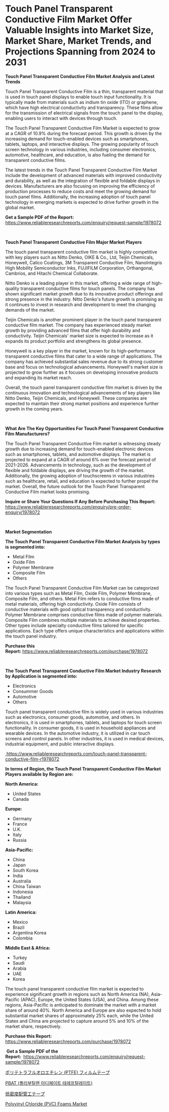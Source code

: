 <p><h1>Touch Panel Transparent Conductive Film Market Offer Valuable Insights into Market Size, Market Share, Market Trends, and Projections Spanning from 2024 to 2031</h1></p><p><strong>Touch Panel Transparent Conductive Film Market Analysis and Latest Trends</strong></p>
<p><p>Touch Panel Transparent Conductive Film is a thin, transparent material that is used in touch panel displays to enable touch input functionality. It is typically made from materials such as indium tin oxide (ITO) or graphene, which have high electrical conductivity and transparency. These films allow for the transmission of electrical signals from the touch panel to the display, enabling users to interact with devices through touch.</p><p>The Touch Panel Transparent Conductive Film Market is expected to grow at a CAGR of 10.9% during the forecast period. This growth is driven by the increasing demand for touch-enabled devices such as smartphones, tablets, laptops, and interactive displays. The growing popularity of touch screen technology in various industries, including consumer electronics, automotive, healthcare, and education, is also fueling the demand for transparent conductive films.</p><p>The latest trends in the Touch Panel Transparent Conductive Film Market include the development of advanced materials with improved conductivity and durability, as well as the integration of flexible and foldable displays in devices. Manufacturers are also focusing on improving the efficiency of production processes to reduce costs and meet the growing demand for touch panel films. Additionally, the increasing adoption of touch panel technology in emerging markets is expected to drive further growth in the global market.</p></p>
<p><strong>Get a Sample PDF of the Report:&nbsp;</strong> <a href="https://www.reliableresearchreports.com/enquiry/request-sample/1978072">https://www.reliableresearchreports.com/enquiry/request-sample/1978072</a></p>
<p>&nbsp;</p>
<p><strong>Touch Panel Transparent Conductive Film Major Market Players</strong></p>
<p><p>The touch panel transparent conductive film market is highly competitive with key players such as Nitto Denko, OIKE & Co., Ltd, Teijin Chemicals, Honeywell, Calico Coatings, 3M Transparent Conductive Film, NanoIntegris High Mobility Semiconductor Inks, FUJIFILM Corporation, Orthangonal, Cambrios, and Hitachi Chemical Collaborate. </p><p>Nitto Denko is a leading player in this market, offering a wide range of high-quality transparent conductive films for touch panels. The company has shown significant market growth due to its innovative product offerings and strong presence in the industry. Nitto Denko's future growth is promising as it continues to invest in research and development to meet the changing demands of the market.</p><p>Teijin Chemicals is another prominent player in the touch panel transparent conductive film market. The company has experienced steady market growth by providing advanced films that offer high durability and conductivity. Teijin Chemicals' market size is expected to increase as it expands its product portfolio and strengthens its global presence.</p><p>Honeywell is a key player in the market, known for its high-performance transparent conductive films that cater to a wide range of applications. The company has achieved substantial sales revenue due to its strong customer base and focus on technological advancements. Honeywell's market size is projected to grow further as it focuses on developing innovative products and expanding its market reach.</p><p>Overall, the touch panel transparent conductive film market is driven by the continuous innovation and technological advancements of key players like Nitto Denko, Teijin Chemicals, and Honeywell. These companies are expected to maintain their strong market positions and experience further growth in the coming years.</p></p>
<p>&nbsp;</p>
<p><strong>What Are The Key Opportunities For Touch Panel Transparent Conductive Film Manufacturers?</strong></p>
<p><p>The Touch Panel Transparent Conductive Film market is witnessing steady growth due to increasing demand for touch-enabled electronic devices such as smartphones, tablets, and automotive displays. The market is projected to expand at a CAGR of around 6% over the forecast period of 2021-2026. Advancements in technology, such as the development of flexible and foldable displays, are driving the growth of the market. Additionally, the growing adoption of touchscreens in various industries such as healthcare, retail, and education is expected to further propel the market. Overall, the future outlook for the Touch Panel Transparent Conductive Film market looks promising.</p></p>
<p><strong>Inquire or Share Your Questions If Any Before Purchasing This Report:</strong> <a href="https://www.reliableresearchreports.com/enquiry/pre-order-enquiry/1978072">https://www.reliableresearchreports.com/enquiry/pre-order-enquiry/1978072</a></p>
<p>&nbsp;</p>
<p><strong>Market Segmentation</strong></p>
<p><strong>The Touch Panel Transparent Conductive Film Market Analysis by types is segmented into:</strong></p>
<p><ul><li>Metal Film</li><li>Oxide Film</li><li>Polymer Membrane</li><li>Composite Film</li><li>Others</li></ul></p>
<p><p>The Touch Panel Transparent Conductive Film Market can be categorized into various types such as Metal Film, Oxide Film, Polymer Membrane, Composite Film, and others. Metal Film refers to conductive films made of metal materials, offering high conductivity. Oxide Film consists of conductive materials with good optical transparency and conductivity. Polymer Membrane comprises conductive films made of polymer materials. Composite Film combines multiple materials to achieve desired properties. Other types include specialty conductive films tailored for specific applications. Each type offers unique characteristics and applications within the touch panel industry.</p></p>
<p><strong>Purchase this Report:&nbsp;</strong><a href="https://www.reliableresearchreports.com/purchase/1978072">https://www.reliableresearchreports.com/purchase/1978072</a></p>
<p>&nbsp;</p>
<p><strong>The Touch Panel Transparent Conductive Film Market Industry Research by Application is segmented into:</strong></p>
<p><ul><li>Electronics</li><li>Consummer Goods</li><li>Automotive</li><li>Others</li></ul></p>
<p><p>Touch panel transparent conductive film is widely used in various industries such as electronics, consumer goods, automotive, and others. In electronics, it is used in smartphones, tablets, and laptops for touch screen functionality. In consumer goods, it is used in household appliances and wearable devices. In the automotive industry, it is utilized in car touch screens and control panels. In other industries, it is used in medical devices, industrial equipment, and public interactive displays.</p></p>
<p><a href="https://www.reliableresearchreports.com/touch-panel-transparent-conductive-film-r1978072">&nbsp;https://www.reliableresearchreports.com/touch-panel-transparent-conductive-film-r1978072</a></p>
<p><strong>In terms of Region, the Touch Panel Transparent Conductive Film Market Players available by Region are:</strong></p>
<p>
    <p> <strong> North America: </strong>
        <ul>
            <li>United States</li>
            <li>Canada</li>
        </ul>
        </p> 
    <p> <strong> Europe: </strong>
        <ul>
            <li>Germany</li>
            <li>France</li>
            <li>U.K.</li>
            <li>Italy</li>
            <li>Russia</li>
        </ul>
        </p> 
    <p> <strong> Asia-Pacific: </strong>
        <ul>
            <li>China</li>
            <li>Japan</li>
            <li>South Korea</li>
            <li>India</li>
            <li>Australia</li>
            <li>China Taiwan</li>
            <li>Indonesia</li>
            <li>Thailand</li>
            <li>Malaysia</li>
        </ul>
        </p> 
    <p> <strong> Latin America: </strong>
        <ul>
            <li>Mexico</li>
            <li>Brazil</li>
            <li>Argentina Korea</li>
            <li>Colombia</li>
        </ul>
        </p> 
    <p> <strong> Middle East & Africa: </strong>
        <ul>
            <li>Turkey</li>
            <li>Saudi</li>
            <li>Arabia</li>
            <li>UAE</li>
            <li>Korea</li>
        </ul>
    </p>
    </p>
<p><p>The touch panel transparent conductive film market is expected to experience significant growth in regions such as North America (NA), Asia-Pacific (APAC), Europe, the United States (USA), and China. Among these regions, Asia-Pacific is anticipated to dominate the market with a market share of around 40%. North America and Europe are also expected to hold substantial market shares of approximately 25% each, while the United States and China are projected to capture around 5% and 10% of the market share, respectively.</p></p>
<p><strong>Purchase this Report: </strong><a href="https://www.reliableresearchreports.com/purchase/1978072">https://www.reliableresearchreports.com/purchase/1978072</a></p>
<p>&nbsp;<strong>Get a Sample PDF of the Report:&nbsp;&nbsp;</strong><a href="https://www.reliableresearchreports.com/enquiry/request-sample/1978072">https://www.reliableresearchreports.com/enquiry/request-sample/1978072</a></p>
<p><strong></strong></p>
<p><p><a href="https://github.com/TysonKub/Market-Research-Report-List-1/blob/main/1987472139097.md">ポリテトラフルオロエチレン (PTFE) フィルムテープ</a></p><p><a href="https://medium.com/@hermanokutneva7878567/%EA%B8%80%EB%A1%9C%EB%B2%8C-pbat-%ED%8F%B4%EB%A6%AC%EB%B6%80%ED%8B%B8%EB%A0%8C-%EC%95%84%EB%94%94%ED%8E%98%EC%9D%B4%ED%8A%B8-%ED%85%8C%EB%A0%88%ED%94%84%ED%83%88%EB%A0%88%EC%9D%B4%ED%8A%B8-%EC%8B%9C%EC%9E%A5-%ED%98%84%ED%99%A9-2024-2031-%EB%B0%8F-%EC%A7%80%EC%97%AD-%EC%A0%9C%ED%92%88-%EB%B0%8F-%EC%B5%9C%EC%A2%85-%EC%82%AC%EC%9A%A9%EB%B3%84-%EC%98%88%EC%B8%A1-95a8dbfc855e">PBAT (폴리부틸렌 아디페이트 테레프탈레이트)</a></p><p><a href="https://github.com/RaeJenkins1952/Market-Research-Report-List-1/blob/main/7650825139096.md">低密度配管工テープ</a></p><p><a href="https://github.com/wrwgzwbr35/Market-Research-Report-List-1/blob/main/polyvinyl-chloride-pvc-foams-market.md">Polyvinyl Chloride (PVC) Foams Market</a></p></p>